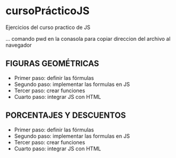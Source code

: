 # cursoPrácticoJS
Ejercicios del curso practico de JS

...
comando pwd en la conasola para copiar direccion del archivo al navegador

## FIGURAS GEOMÉTRICAS

- Primer paso: definir las fórmulas
- Segundo paso: implementar las formulas en JS
- Tercer paso: crear funciones
- Cuarto paso: integrar JS con HTML 

## PORCENTAJES Y DESCUENTOS

- Primer paso: definir las fórmulas
- Segundo paso: implementar las formulas en JS
- Tercer paso: crear funciones
- Cuarto paso: integrar JS con HTML 